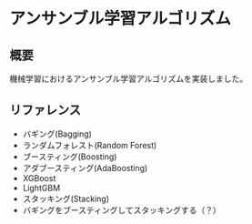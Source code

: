 # アンサンブル学習アルゴリズム
## 概要
機械学習におけるアンサンブル学習アルゴリズムを実装しました。

## リファレンス
- バギング(Bagging)
- ランダムフォレスト(Random Forest)
- ブースティング(Boosting)
- アダブースティング(AdaBoosting)
- XGBoost
- LightGBM
- スタッキング(Stacking)
- バギングをブースティングしてスタッキングする（？）
